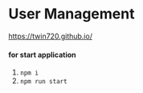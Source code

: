 # User Management
https://twin720.github.io/

#### for start application
1. `npm i`
2. `npm run start`

